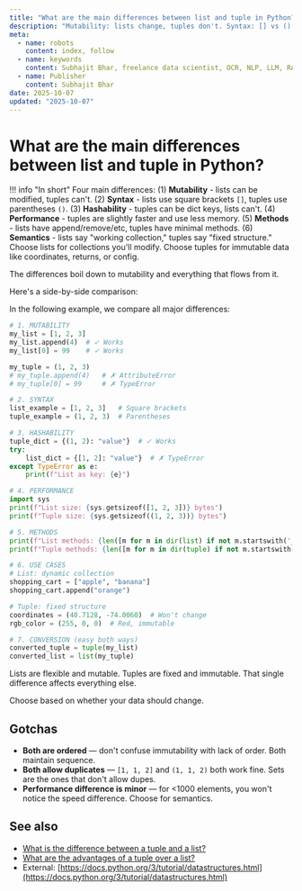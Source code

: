 ```yaml
---
title: "What are the main differences between list and tuple in Python?"
description: "Mutability: lists change, tuples don't. Syntax: [] vs (). Performance: tuples are faster. Use cases: different."
meta:
  - name: robots
    content: index, follow
  - name: keywords
    content: Subhajit Bhar, freelance data scientist, OCR, NLP, LLM, RAG, knowledge base, python, tuple, comparison
  - name: Publisher
    content: Subhajit Bhar
date: 2025-10-07
updated: "2025-10-07"
---
```


# What are the main differences between list and tuple in Python?

<!-- more -->

!!! info "In short"
    Four main differences: (1) **Mutability** - lists can be modified, tuples can't. (2) **Syntax** - lists use square brackets `[]`, tuples use parentheses `()`. (3) **Hashability** - tuples can be dict keys, lists can't. (4) **Performance** - tuples are slightly faster and use less memory. (5) **Methods** - lists have append/remove/etc, tuples have minimal methods. (6) **Semantics** - lists say "working collection," tuples say "fixed structure." Choose lists for collections you'll modify. Choose tuples for immutable data like coordinates, returns, or config.

The differences boil down to mutability and everything that flows from it.

Here's a side-by-side comparison:

In the following example, we compare all major differences:

```python
# 1. MUTABILITY
my_list = [1, 2, 3]
my_list.append(4)  # ✓ Works
my_list[0] = 99    # ✓ Works

my_tuple = (1, 2, 3)
# my_tuple.append(4)   # ✗ AttributeError
# my_tuple[0] = 99     # ✗ TypeError

# 2. SYNTAX
list_example = [1, 2, 3]   # Square brackets
tuple_example = (1, 2, 3)  # Parentheses

# 3. HASHABILITY
tuple_dict = {(1, 2): "value"}  # ✓ Works
try:
    list_dict = {[1, 2]: "value"}  # ✗ TypeError
except TypeError as e:
    print(f"List as key: {e}")

# 4. PERFORMANCE
import sys
print(f"List size: {sys.getsizeof([1, 2, 3])} bytes")
print(f"Tuple size: {sys.getsizeof((1, 2, 3))} bytes")

# 5. METHODS
print(f"List methods: {len([m for m in dir(list) if not m.startswith('_')])}")
print(f"Tuple methods: {len([m for m in dir(tuple) if not m.startswith('_')])}")

# 6. USE CASES
# List: dynamic collection
shopping_cart = ["apple", "banana"]
shopping_cart.append("orange")

# Tuple: fixed structure
coordinates = (40.7128, -74.0060)  # Won't change
rgb_color = (255, 0, 0)  # Red, immutable

# 7. CONVERSION (easy both ways)
converted_tuple = tuple(my_list)
converted_list = list(my_tuple)
```

Lists are flexible and mutable. Tuples are fixed and immutable. That single difference affects everything else.

Choose based on whether your data should change.

## Gotchas

* **Both are ordered** — don't confuse immutability with lack of order. Both maintain sequence.
* **Both allow duplicates** — `[1, 1, 2]` and `(1, 1, 2)` both work fine. Sets are the ones that don't allow dupes.
* **Performance difference is minor** — for <1000 elements, you won't notice the speed difference. Choose for semantics.

## See also

* [What is the difference between a tuple and a list?](difference-between-tuple-and-list.md)
* [What are the advantages of a tuple over a list?](advantages-of-tuple-over-list.md)
* External: [https://docs.python.org/3/tutorial/datastructures.html](https://docs.python.org/3/tutorial/datastructures.html)

<script type="application/ld+json">
{
  "@context": "https://schema.org",
  "@type": "FAQPage",
  "mainEntity": [{
    "@type": "Question",
    "name": "What are the main differences between list and tuple in Python?",
    "acceptedAnswer": {
      "@type": "Answer",
      "text": "Four main differences: Mutability - lists can be modified, tuples can't. Syntax - lists use [], tuples use (). Hashability - tuples can be dict keys, lists can't. Performance - tuples are slightly faster. Choose lists for collections you'll modify. Choose tuples for immutable data."
    }
  }]
}
</script>
